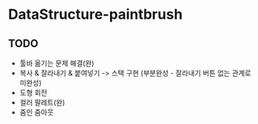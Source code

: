 # DataStructure-paintbrush

## TODO
* 툴바 옮기는 문제 해결(완)
* 복사 & 잘라내기 & 붙여넣기 -> 스택 구현 (부분완성 - 잘라내기 버튼 없는 관계로 미완성)
* 도형 회전
* 컬러 팔레트(완)
* 줌인 줌아웃
